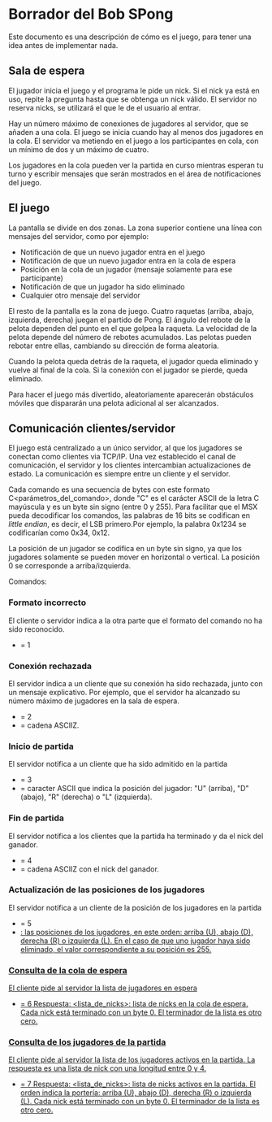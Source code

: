 # Borrador del Bob SPong
Este documento es una descripción de cómo es el juego, para tener una idea antes de implementar nada.

## Sala de espera
El jugador inicia el juego y el programa le pide un nick.
Si el nick ya está en uso, repite la pregunta hasta que se obtenga un nick válido.
El servidor no reserva nicks, se utilizará el que le de el usuario al entrar.

Hay un número máximo de conexiones de jugadores al servidor, que se añaden a una cola.
El juego se inicia cuando hay al menos dos jugadores en la cola. El servidor va metiendo en el juego a los participantes en cola, con un mínimo de dos y un máximo de cuatro.

Los jugadores en la cola pueden ver la partida en curso mientras esperan tu turno y escribir mensajes que serán mostrados en el área de notificaciones del juego.

## El juego
La pantalla se divide en dos zonas.
La zona superior contiene una línea con mensajes del servidor, como por ejemplo:
* Notificación de que un nuevo jugador entra en el juego
* Notificación de que un nuevo jugador entra en la cola de espera
* Posición en la cola de un jugador (mensaje solamente para ese participante)
* Notificación de que un jugador ha sido eliminado
* Cualquier otro mensaje del servidor

El resto de la pantalla es la zona de juego.
Cuatro raquetas (arriba, abajo, izquierda, derecha) juegan el partido de Pong.
El ángulo del rebote de la pelota dependen del punto en el que golpea la raqueta. La velocidad de la pelota depende del número de rebotes acumulados.
Las pelotas pueden rebotar entre ellas, cambiando su dirección de forma aleatoria.

Cuando la pelota queda detrás de la raqueta, el jugador queda eliminado y vuelve al final de la cola.
Si la conexión con el jugador se pierde, queda eliminado.

Para hacer el juego más divertido, aleatoriamente aparecerán obstáculos móviles que dispararán una pelota adicional al ser alcanzados.

## Comunicación clientes/servidor
El juego está centralizado a un único servidor, al que los jugadores se conectan como clientes via TCP/IP.
Una vez establecido el canal de comunicación, el servidor y los clientes intercambian actualizaciones de estado. La comunicación es siempre entre un cliente y el servidor.

Cada comando es una secuencia de bytes con este formato C<comando><parámetros_del_comando>, donde "C" es el carácter ASCII de la letra C mayúscula y <comando> es un byte sin signo (entre 0 y 255). Para facilitar que el MSX pueda decodificar los comandos, las palabras de 16 bits se codifican en _little endian_, es decir, el LSB primero.Por ejemplo, la palabra 0x1234 se codificarían como 0x34, 0x12.

La posición de un jugador se codifica en un byte sin signo, ya que los jugadores solamente se pueden mover en horizontal o vertical. La posición 0 se corresponde a arriba/izquierda.

Comandos:

### Formato incorrecto
El cliente o servidor indica a la otra parte que el formato del comando no ha sido reconocido.
- <comando> = 1

### Conexión rechazada
El servidor indica a un cliente que su conexión ha sido rechazada, junto con un mensaje explicativo. Por ejemplo, que el servidor ha alcanzado su número máximo de jugadores en la sala de espera.
- <comando> = 2
- <motivo> = cadena ASCIIZ. 

### Inicio de partida
El servidor notifica a un cliente que ha sido admitido en la partida
- <comando> = 3
- <pos> = caracter ASCII que indica la posición del jugador: "U" (arriba), "D" (abajo), "R" (derecha) o "L" (izquierda).

### Fin de partida
El servidor notifica a los clientes que la partida ha terminado y da el nick del ganador.
- <comando> = 4
- <ganador> = cadena ASCIIZ con el nick del ganador.

### Actualización de las posiciones de los jugadores
El servidor notifica a un cliente de la posición de los jugadores en la partida
- <comando> = 5
- <U><D><R><L>: las posiciones de los jugadores, en este orden: arriba (U), abajo (D), derecha (R) o izquierda (L). En el caso de que uno jugador haya sido eliminado, el valor correspondiente a su posición es 255.

### Consulta de la cola de espera
El cliente pide al servidor la lista de jugadores en espera
- <comando> = 6
Respuesta:
<lista_de_nicks>: lista de nicks en la cola de espera. Cada nick está terminado con un byte 0. El terminador de la lista es otro cero.

### Consulta de los jugadores de la partida
El cliente pide al servidor la lista de los jugadores activos en la partida.
La respuesta es una lista de nick con una longitud entre 0 y 4.
- <comando> = 7
Respuesta:
<lista_de_nicks>: lista de nicks activos en la partida. El orden indica la portería:  arriba (U), abajo (D), derecha (R) o izquierda (L). Cada nick está terminado con un byte 0. El terminador de la lista es otro cero.
